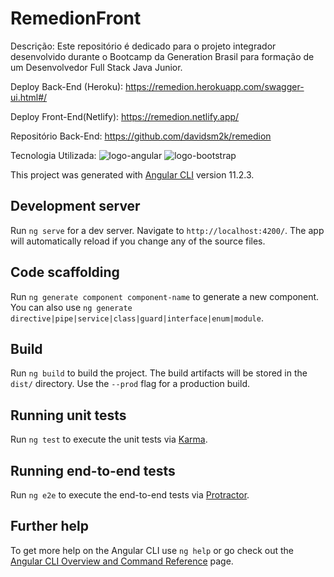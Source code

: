 # RemedionFront

Descrição:
Este repositório é dedicado para o projeto integrador desenvolvido durante o Bootcamp da Generation Brasil para formação de um Desenvolvedor Full Stack Java Junior.

Deploy Back-End (Heroku): https://remedion.herokuapp.com/swagger-ui.html#/

Deploy Front-End(Netlify): https://remedion.netlify.app/

Repositório Back-End: https://github.com/davidsm2k/remedion

Tecnologia Utilizada:
<img src="https://img.shields.io/badge/Angular-DD0031?style=for-the-badge&logo=angular&logoColor=white" alt="logo-angular "/>
<img src="https://img.shields.io/badge/Bootstrap-563D7C?style=for-the-badge&logo=bootstrap&logoColor=white" alt="logo-bootstrap" />

This project was generated with [Angular CLI](https://github.com/angular/angular-cli) version 11.2.3.

## Development server

Run `ng serve` for a dev server. Navigate to `http://localhost:4200/`. The app will automatically reload if you change any of the source files.

## Code scaffolding

Run `ng generate component component-name` to generate a new component. You can also use `ng generate directive|pipe|service|class|guard|interface|enum|module`.

## Build

Run `ng build` to build the project. The build artifacts will be stored in the `dist/` directory. Use the `--prod` flag for a production build.

## Running unit tests

Run `ng test` to execute the unit tests via [Karma](https://karma-runner.github.io).

## Running end-to-end tests

Run `ng e2e` to execute the end-to-end tests via [Protractor](http://www.protractortest.org/).

## Further help

To get more help on the Angular CLI use `ng help` or go check out the [Angular CLI Overview and Command Reference](https://angular.io/cli) page.

